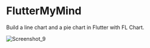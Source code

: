 # FlutterMyMind
Build a line chart and a pie chart in Flutter with FL Chart.

![Screenshot_9](https://user-images.githubusercontent.com/1418788/176981939-a3aa8f9f-c233-42ce-857d-53eb47249f91.jpg)
